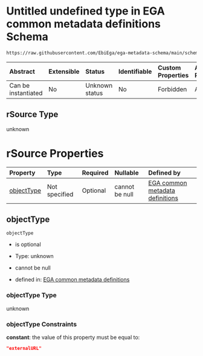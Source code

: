# Untitled undefined type in EGA common metadata definitions Schema

```txt
https://raw.githubusercontent.com/EbiEga/ega-metadata-schema/main/schemas/EGA.common-definitions.json#/definitions/rSourceExternalURL/properties/rSource
```



| Abstract            | Extensible | Status         | Identifiable | Custom Properties | Additional Properties | Access Restrictions | Defined In                                                                                           |
| :------------------ | :--------- | :------------- | :----------- | :---------------- | :-------------------- | :------------------ | :--------------------------------------------------------------------------------------------------- |
| Can be instantiated | No         | Unknown status | No           | Forbidden         | Allowed               | none                | [EGA.common-definitions.json\*](../../../schemas/EGA.common-definitions.json "open original schema") |

## rSource Type

unknown

# rSource Properties

| Property                  | Type          | Required | Nullable       | Defined by                                                                                                                                                                                                                                                                                                         |
| :------------------------ | :------------ | :------- | :------------- | :----------------------------------------------------------------------------------------------------------------------------------------------------------------------------------------------------------------------------------------------------------------------------------------------------------------- |
| [objectType](#objecttype) | Not specified | Optional | cannot be null | [EGA common metadata definitions](ega-12-definitions-relationship-source-externalurl-properties-rsource-properties-objecttype.md "https://raw.githubusercontent.com/EbiEga/ega-metadata-schema/main/schemas/EGA.common-definitions.json#/definitions/rSourceExternalURL/properties/rSource/properties/objectType") |

## objectType



`objectType`

*   is optional

*   Type: unknown

*   cannot be null

*   defined in: [EGA common metadata definitions](ega-12-definitions-relationship-source-externalurl-properties-rsource-properties-objecttype.md "https://raw.githubusercontent.com/EbiEga/ega-metadata-schema/main/schemas/EGA.common-definitions.json#/definitions/rSourceExternalURL/properties/rSource/properties/objectType")

### objectType Type

unknown

### objectType Constraints

**constant**: the value of this property must be equal to:

```json
"externalURL"
```
